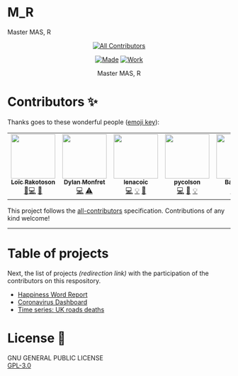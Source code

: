 # M_R
Master MAS, R

<div align='center'>

<!-- ALL-CONTRIBUTORS-BADGE:START - Do not remove or modify this section -->
[![All Contributors](https://img.shields.io/badge/all_contributors-5-orange.svg?style=for-the-badge)](#contributors-)
<!-- ALL-CONTRIBUTORS-BADGE:END -->
[![Made](https://img.shields.io/badge/built%20with-%E2%9D%A4-red?style=for-the-badge)](https://loicrakotoson.com)
[![Work](https://img.shields.io/badge/works-every%20time-blue?style=for-the-badge&logo=R)](https://www.r-project.org/)

Master MAS, R

</div>

# Contributors ✨

Thanks goes to these wonderful people ([emoji key](https://allcontributors.org/docs/en/emoji-key)):

<!-- ALL-CONTRIBUTORS-LIST:START - Do not remove or modify this section -->
<!-- prettier-ignore-start -->
<!-- markdownlint-disable -->
<table>
  <tr>
    <td align="center"><a href="https://loicrakotoson.com"><img src="https://avatars1.githubusercontent.com/u/41545040?v=4" width="100px;" alt=""/><br /><sub><b>Loïc Rakotoson</b></sub></a><br /><a href="#data-Lrakotoson" title="Data">🔣</a><a href="https://github.com/Lrakotoson/M1R/commits?author=Lrakotoson" title="Code">💻</a> <a href="#projectManagement-Lrakotoson" title="Project Management">📆</a></td>
    <td align="center"><a href="https://github.com/Dyl-M"><img src="https://avatars2.githubusercontent.com/u/57560342?v=4" width="100px;" alt=""/><br /><sub><b>Dylan Monfret</b></sub></a><br /><a href="https://github.com/Lrakotoson/M1R/commits?author=Dyl-M" title="Code">💻</a> <a href="https://github.com/Lrakotoson/M1R/commits?author=Dyl-M" title="Tests">⚠️</a></td>
    <td align="center"><a href="https://github.com/lenacoic"><img src="https://avatars0.githubusercontent.com/u/50864921?v=4" width="100px;" alt=""/><br /><sub><b>lenacoic</b></sub></a><br /><a href="https://github.com/Lrakotoson/M1R/commits?author=lenacoic" title="Code">💻</a> <a href="#example-lenacoic" title="Examples">💡</a> <a href="#ideas-lenacoic" title="Ideas, Planning, & Feedback">🤔</a></td>
    <td align="center"><a href="https://github.com/pycolson"><img src="https://avatars1.githubusercontent.com/u/60988565?v=4" width="100px;" alt=""/><br /><sub><b>pycolson</b></sub></a><br /><a href="https://github.com/Lrakotoson/M1R/commits?author=pycolson" title="Code">💻</a> <a href="#ideas-pycolson" title="Ideas, Planning, & Feedback">🤔</a> <a href="#example-pycolson" title="Examples">💡</a></td>
    <td align="center"><a href="https://github.com/Baptiste9"><img src="https://avatars3.githubusercontent.com/u/64433163?v=4" width="100px;" alt=""/><br /><sub><b>Baptiste9</b></sub></a><br /><a href="https://github.com/Lrakotoson/M1R/commits?author=Baptiste9" title="Code">💻</a> <a href="https://github.com/Lrakotoson/M1R/commits?author=Baptiste9" title="Tests">⚠️</a></td>
  </tr>
</table>

<!-- markdownlint-enable -->
<!-- prettier-ignore-end -->
<!-- ALL-CONTRIBUTORS-LIST:END -->

This project follows the [all-contributors](https://github.com/all-contributors/all-contributors) specification. Contributions of any kind welcome!

<hr>

# Table of projects
Next, the list of projects *(redirection link)* with the participation of the contributors on this respository.  
- [Happiness Word Report](https://github.com/Lrakotoson/M1R/tree/master/S1/M1Econometrie/Projet/HAPPINESS/Happiness_migration)
- [Coronavirus Dashboard](https://github.com/Lrakotoson/M1R/tree/master/S2/Data%20Visualization/Coronavirus)
- [Time series: UK roads deaths](https://github.com/Lrakotoson/M1R/tree/master/S2/Time%20Series/Projet)

# License 🚩
GNU GENERAL PUBLIC LICENSE  
[GPL-3.0](https://github.com/Lrakotoson/M1R/blob/master/LICENSE)

